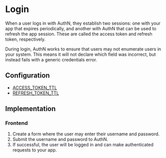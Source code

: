 # Login

When a user logs in with AuthN, they establish two sessions: one with your app that expires
periodically, and another with AuthN that can be used to refresh the app session. These are called
the access token and refresh token, respectively.

During login, AuthN works to ensure that users may not enumerate users in your system. This means it
will not declare which field was incorrect, but instead fails with a generic credentials error.

## Configuration

* [ACCESS_TOKEN_TTL](config.md#access_token_ttl)
* [REFRESH_TOKEN_TTL](config.md#refresh_token_ttl)

## Implementation

### Frontend

1. Create a form where the user may enter their username and password.
2. Submit the username and password to AuthN.
3. If successful, the user will be logged in and can make authenticated requests to your app.
